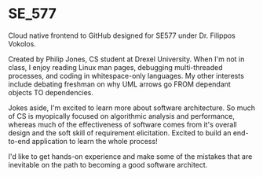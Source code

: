 # SE_577
Cloud native frontend to GitHub designed for SE577 under Dr. Filippos Vokolos.

Created by Philip Jones, CS student at Drexel University. When I'm not in class, I enjoy reading Linux man pages, debugging multi-threaded processes, and coding in whitespace-only languages. My other interests include debating freshman on why UML arrows go FROM dependant objects TO dependencies.

Jokes aside, I'm excited to learn more about software architecture. So much of CS is myopically focused on algorithmic analysis and performance, whereas much of the effectiveness of software comes from it's overall design and the soft skill of requirement elicitation. Excited to build an end-to-end application to learn the whole process!

I'd like to get hands-on experience and make some of the mistakes that are inevitable on the path to becoming a good software architect.